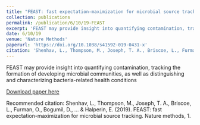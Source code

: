 ```yaml
---
title: "FEAST: fast expectation-maximization for microbial source tracking"
collection: publications
permalink: /publication/6/10/19-FEAST
excerpt: 'FEAST may provide insight into quantifying contamination, tracking the formation of developing microbial communities, as well as distinguishing and characterizing bacteria-related health conditions'
date: 6/10/19
venue: 'Nature Methods'
paperurl: 'https://doi.org/10.1038/s41592-019-0431-x'
citation: 'Shenhav, L., Thompson, M., Joseph, T. A., Briscoe, L., Furman, O., Bogumil, D., ... &amp; Halperin, E. (2019). FEAST: fast expectation-maximization for microbial source tracking. Nature methods, 1.'
---
```

FEAST may provide insight into quantifying contamination, tracking the formation of developing microbial communities, as well as distinguishing and characterizing bacteria-related health conditions

[Download paper here](https://doi.org/10.1038/s41592-019-0431-x)

Recommended citation: Shenhav, L., Thompson, M., Joseph, T. A., Briscoe, L., Furman, O., Bogumil, D., ... & Halperin, E. (2019). FEAST: fast expectation-maximization for microbial source tracking. Nature methods, 1.